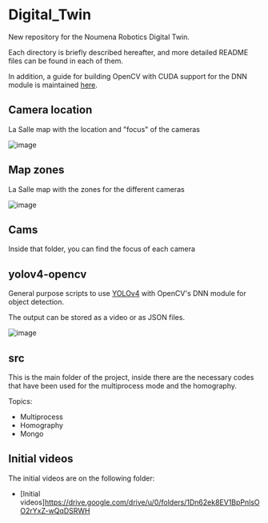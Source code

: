 # Digital_Twin

New repository for the Noumena Robotics Digital Twin.

Each directory is briefly described hereafter, and more detailed README files can be found in each of them.

In addition, a guide for building OpenCV with CUDA support for the DNN module is maintained [here](https://docs.google.com/document/d/1qRDi8voHjlAEyq6xXm3BSpu1nlvRAQ3B0Ip0NqSYwVY/edit?usp=sharing).

## Camera location
La Salle map with the location and "focus" of the cameras

![image](https://user-images.githubusercontent.com/62296738/115376833-54ec3300-a1cf-11eb-89f8-4c7043fb8bab.png)

## Map zones
La Salle map with the zones for the different cameras

![image](https://user-images.githubusercontent.com/62296738/115544883-73236300-a2a3-11eb-8e61-74aebcaa36b5.png)

## Cams

Inside that folder, you can find the focus of each camera

## yolov4-opencv

General purpose scripts to use [YOLOv4](https://github.com/AlexeyAB/darknet) with OpenCV's DNN module for object detection.

The output can be stored as a video or as JSON files.

![image](https://user-images.githubusercontent.com/62296738/115378528-edcf7e00-a1d0-11eb-80b1-7b28a3eff255.png)

## src

This is the main folder of the project, inside there are the necessary codes that have been used for the multiprocess mode and the homography.

Topics:

- Multiprocess
- Homography 
- Mongo

## Initial videos

The initial videos are on the following folder:

- [Initial videos]https://drive.google.com/drive/u/0/folders/1Dn62ek8EV1BpPnlsOO2rYxZ-wQqDSRWH



